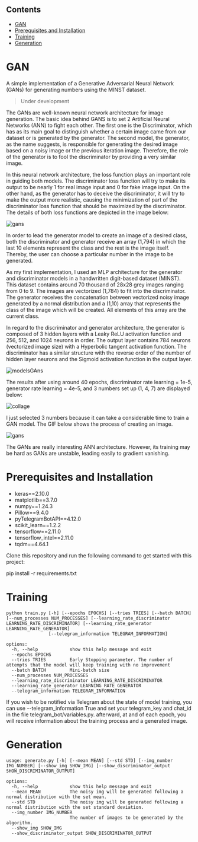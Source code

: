 ## Contents

- [GAN](#gan)
- [Prerequisites and Installation](#prerequisites-and-installation)
- [Training](#training)
- [Generation](#generation)

# GAN

A simple implementation of a Generative Adversarial Neural Network (GANs) for generating numbers using the MINST dataset.

> Under development

The GANs are well-known neural network architecture for image generation. The basic idea behind GANS is to set 2 Artificial Neural Networks (ANN) to fight each other. The first one is the Discriminator, which has as its main goal to distinguish whether a certain image came from our dataset or is generated by the generator. The second model, the generator, as the name suggests, is responsible for generating the desired image based on a noisy image or the previous iteration image. Therefore, the role of the generator is to fool the discriminator by providing a very similar image. 

In this neural network architecture, the loss function plays an important role in guiding both models. The discriminator loss function will try to make its output to be nearly 1 for real image input and 0 for fake image input. On the other hand, as the generator has to deceive the discriminator, it will try to make the output more realistic, causing the minimization of part of the discriminator loss function that should be maximized by the discriminator. The details of both loss functions are depicted in the image below:

![gans](https://github.com/HerbertHipolito/generative-adversarial-neural-network/assets/94997683/b28e4147-7dc2-479c-b6b4-100867aeb37d)

In order to lead the generator model to create an image of a desired class, both the discriminator and generator receive an array (1,794) in which the last 10 elements represent the class and the rest is the image itself. Thereby, the user can choose a particular number in the image to be generated.

As my first implementation, I used an MLP architecture for the generator and discriminator models in a handwritten digit-based dataset (MINST). This dataset contains around 70 thousand of 28x28 grey images ranging from 0 to 9. The images are vectorized (1,784) to fit into the discriminator. The generator receives the concatenation between vectorized noisy image generated by a normal distribution and a (1,10) array that represents the class of the image which will be created. All elements of this array are the current class.

In regard to the discriminator and generator architecture, the generator is composed of 3 hidden layers with a Leaky ReLU activation function and 256, 512, and 1024 neurons in order. The output layer contains 784 neurons (vectorized image size) with a Hyperbolic tangent activation function. The discriminator has a similar structure with the reverse order of the number of hidden layer neurons and the Sigmoid activation function in the output layer.

![modelsGAns](https://github.com/HerbertHipolito/generative-adversarial-neural-network/assets/94997683/283fe337-6330-4f20-8861-e93b7af22a4e)

The results after using around 40 epochs, discriminator rate learning = 1e-5, generator rate learning = 4e-5, and 3 numbers set up (1, 4, 7) are displayed  below:

![collage](https://github.com/HerbertHipolito/generative-adversarial-neural-network/assets/94997683/28aad9c2-590d-4c61-9dd8-6f1b382555f9)

I just selected 3 numbers because it can take a considerable time to train a GAN model.
The GIF below shows the process of creating an image.

![gans](https://github.com/HerbertHipolito/generative-adversarial-neural-network/assets/94997683/52eac4bf-df49-484b-977a-6f1994a1ac22)

The GANs are really interesting ANN architecture. However, its training may be hard as GANs are unstable, leading easily to gradient vanishing. 

# Prerequisites and Installation

* keras==2.10.0
* matplotlib==3.7.0
* numpy==1.24.3
* Pillow==9.4.0
* pyTelegramBotAPI==4.12.0
* scikit_learn==1.2.2
* tensorflow==2.11.0
* tensorflow_intel==2.11.0
* tqdm==4.64.1

Clone this repository and run the following command to get started with this project:

pip install -r requirements.txt

# Training
```
python train.py [-h] [--epochs EPOCHS] [--tries TRIES] [--batch BATCH] [--num_processes NUM_PROCESSES] [--learning_rate_discriminator LEARNING_RATE_DISCRIMINATOR] [--learning_rate_generator LEARNING_RATE_GENERATOR]
                [--telegram_information TELEGRAM_INFORMATION]

options:
  -h, --help            show this help message and exit
  --epochs EPOCHS
  --tries TRIES         Early Stopping parameter. The number of attempts that the model will keep training with no improvement
  --batch BATCH         Mini-batch size
  --num_processes NUM_PROCESSES
  --learning_rate_discriminator LEARNING_RATE_DISCRIMINATOR
  --learning_rate_generator LEARNING_RATE_GENERATOR
  --telegram_information TELEGRAM_INFORMATION

```

If you wish to be notified via Telegram about the state of model training, you can use --telegram_information True and set your telegram_key and chat_id in the file telegram_bot/variables.py. afterward, at and of each epoch, you will receive information about the training process and a generated image.

# Generation

```
usage: generate.py [-h] [--mean MEAN] [--std STD] [--img_number IMG_NUMBER] [--show_img SHOW_IMG] [--show_discriminator_output SHOW_DISCRIMINATOR_OUTPUT]

options:
  -h, --help            show this help message and exit
  --mean MEAN           The noisy img will be generated following a normal distribution with the set mean.
  --std STD             The noisy img will be generated following a normal distribution with the set standard deviation.
  --img_number IMG_NUMBER
                        The number of images to be generated by the algorithm.
  --show_img SHOW_IMG
  --show_discriminator_output SHOW_DISCRIMINATOR_OUTPUT

```
